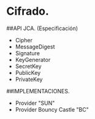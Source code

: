 # Cifrado.

##API JCA. (Especificación)
- Cipher
- MessageDigest
- Signature
- KeyGenerator
- SecretKey
- PublicKey
- PrivateKey

##IMPLEMENTACIONES.
- Provider "SUN"
- Provider Bouncy Castle "BC"
